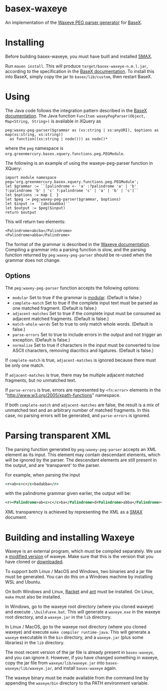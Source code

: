 # basex-waxeye

An implementation of the [Waxeye PEG parser generator](https://waxeye.org/) for [BaseX](https://github.com/BaseXdb/basex).


# Installing

Before building basex-waxeye, you must have built and installed [SMAX](https://github.com/nverwer/SMAX).

Run `maven install`.
This will produce `target/basex-waxeye-n.m.l.jar`, according to the specification in the [BaseX documentation](https://docs.basex.org/main/Repository#java).
To install this into BaseX, simply copy the jar to `basex/lib/custom`,
then restart BaseX.


# Using

The Java code follows the integration pattern described in the [BaseX documentation](https://docs.basex.org/main/Java_Bindings#integration).
The Java function `FuncItem waxeyPegParser(Object, Map<String, String>)`
is available in XQuery as 

```xquery
peg:waxey-peg-parser($grammar as (xs:string | xs:anyURI), $options as map(xs:string, xs:string))
  as function((xs:string | node())) as node()*
```

where the `peg` namespace is `org.greenmercury.basex.xquery.functions.peg.PEGModule`.

The following is an example of using the waxeye-peg-parser function in XQuery:

```xquery
import module namespace peg='org.greenmercury.basex.xquery.functions.peg.PEGModule';
let $grammar := ``[palindrome <- 'a' :?palindrome 'a' | 'b' ?:palindrome 'b' | 'c' ?:palindrome 'c' | 'a' | 'b' | 'c']``
let $options := map {  }
let $peg := peg:waxey-peg-parser($grammar, $options)
let $input := ``[abcbaabba]``
let $output := $peg($input)
return $output
```

This will return two elements:

```
<Palindrome>abcba</Palindrome>
<Palindrome>abba</Palindrome>
```

The format of the grammar is described in the [Waxeye documentation](https://waxeye.org/manual).
Compiling a grammar into a parsing function is slow, and the parsing function returned by `peg:waxey-peg-parser` should be re-used when the grammar does not change.

## Options

The `peg:waxey-peg-parser` function accepts the following options:

* `modular` Set to true if the grammar is [modular](https://waxeye.org/manual#_modular_grammars). (Default is false.)
* `complete-match` Set to true if the complete input text must be parsed as one matched fragment. (Default is false.)
* `adjacent-matches` Set to true if the complete input must be consumed as adjacent matched fragments. (Default is false.)
* `match-whole-words` Set to true to only match whole words. (Default is false.)
* `parse-errors` Set to true to include errors in the output and not trigger an exception. (Default is false.)
* `normalize` Set to true if characters in the input must be converted to low ASCII characters, removing diacritics and ligatures. (Default is false.)

If `complete-match` is true, `adjacent-matches` is ignored because there must be only one match.

If `adjacent-matches` is true, there may be multiple adjacent matched fragments, but no unmatched text.

If `parse-errors` is true, errors are represented by `<fn:error>` elements in the "http://www.w3.org/2005/xpath-functions" namespace.

If both `complete-match` and `adjacent-matches` are false, the result is a mix of unmatched text and an arbitrary number of matched fragments.
In this case, no parsing errors will be generated, and `parse-errors` is ignored.


# Parsing transparent XML

The parsing function generated by `peg:waxey-peg-parser` accepts an XML element as its input.
This element may contain descendant elements, which will be ignored by the parser.
The descendant elements are still present in the output, and are 'transparent' to the parser.

For example, when parsing the input

```xml
<r>ab<c>c</c>badabba</r>
```

with the palindrome grammar given earlier, the output will be:

```xml
<r><Palindrome>ab<c>c</c>ba</Palindrome>d<Palindrome>abba</Palindrome></r>
```

XML transparency is achieved by representing the XML as a [SMAX](https://github.com/nverwer/SMAX) document.


# Building and installing Waxeye

Waxeye is an external program, which must be compiled separately.
We use a [modified version](https://github.com/nverwer/waxeye) of waxeye.
Make sure that this is the version that you have cloned or [downloaded](https://github.com/nverwer/waxeye/archive/refs/heads/master.zip).

To support both Linux / MacOS and Windows, two binaries and a jar file must be generated.
You can do this on a Windows machine by installing WSL and Ubuntu.

On both Windows and Linux, [Racket](http://racket-lang.org) and [ant](https://ant.apache.org/) must be installed.
On Linux, `make` must also be installed.

In Windows, go to the waxeye root directory (where you cloned waxeye) and execute `.\build\exe.bat`.
This will generate a `waxeye.exe` in the waxeye root directory, and a `waxeye.jar` in the `lib` directory.

In Linux / MacOS, go to the waxeye root directory (where you cloned waxeye) and execute `make compiler runtime-java`.
This will generate a `waxeye` executable in the `bin` directory, and a `waxeye.jar` (plus some libraries) in the `lib` directory.

The most recent version of the jar file is already present in `basex-waxeye`, and you can ignore it.
However, if you have changed something in waxeye, copy the jar file from `waxeye/lib/waxeye.jar` into `basex-waxeye/lib/waxeye.jar`, and install `basex-waxeye` again.

The waxeye binary must be made available from the command line by appending the `waxeye/bin` directory to tha PATH environment variable.
